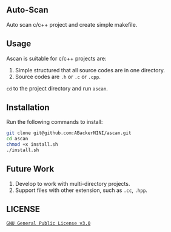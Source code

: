 Auto-Scan
---
Auto scan c/c++ project and create simple makefile.

## Usage
Ascan is suitable for c/c++ projects are:
1. Simple structured that all source codes are in one directory.
2. Source codes are `.h` or `.c` or `.cpp`.

`cd` to the project directory and run `ascan`.

## Installation
Run the following commands to install:
```bash
git clone git@github.com:ABackerNINI/ascan.git
cd ascan
chmod +x install.sh
./install.sh
```

## Future Work
1. Develop to work with multi-directory projects.
2. Support files with other extension, such as `.cc`, `.hpp`.

## LICENSE
[`GNU General Public License v3.0`](https://github.com/ABackerNINI/ascan/blob/master/LICENSE)
